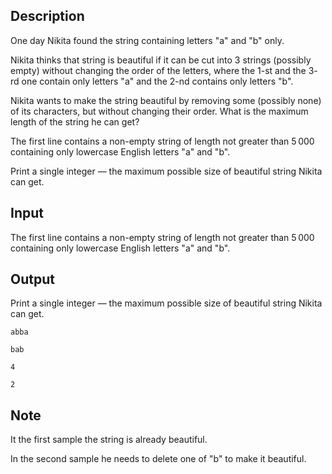 ## Description

<div><p>One day Nikita found the string containing letters "<span class="tex-font-style-tt">a</span>" and "<span class="tex-font-style-tt">b</span>" only. </p><p>Nikita thinks that string is beautiful if it can be cut into <span class="tex-span">3</span> strings (possibly empty) without changing the order of the letters, where the <span class="tex-span">1</span>-st and the <span class="tex-span">3</span>-rd one contain only letters "<span class="tex-font-style-tt">a</span>" and the <span class="tex-span">2</span>-nd contains only letters "<span class="tex-font-style-tt">b</span>".</p><p>Nikita wants to make the string beautiful by removing some (possibly none) of its characters, but without changing their order. What is the maximum length of the string he can get?</p></div><div class="input-specification"><p>The first line contains a non-empty string of length not greater than <span class="tex-span">5 000</span> containing only lowercase English letters "<span class="tex-font-style-tt">a</span>" and "<span class="tex-font-style-tt">b</span>". </p></div><div class="output-specification"><p>Print a single integer&nbsp;— the maximum possible size of beautiful string Nikita can get.</p></div>

## Input

<p>The first line contains a non-empty string of length not greater than <span class="tex-span">5 000</span> containing only lowercase English letters "<span class="tex-font-style-tt">a</span>" and "<span class="tex-font-style-tt">b</span>". </p>

## Output

<p>Print a single integer&nbsp;— the maximum possible size of beautiful string Nikita can get.</p>





```input1
abba

```




```input2
bab

```




```output1
4
```




```output2
2
```



## Note

<p>It the first sample the string is already beautiful.</p><p>In the second sample he needs to delete one of "<span class="tex-font-style-tt">b</span>" to make it beautiful.</p>
